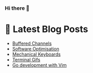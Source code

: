 ### Hi there 👋



# 📩 Latest Blog Posts 
<!-- BLOG-POST-LIST:START -->
- [Buffered Channels](http://shanehowearth.com/buffered-channels)
- [Software Optimisation](http://shanehowearth.com/software-optimisation)
- [Mechanical Keyboards](http://shanehowearth.com/mechanical-keyboards)
- [Terminal Gifs](http://shanehowearth.com/terminal-gifs)
- [Go development with Vim](http://shanehowearth.com/go-development-with-vim)
<!-- BLOG-POST-LIST:END -->
